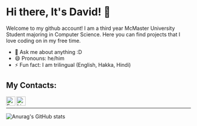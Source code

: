 # Hi there, It's David! 👋

Welcome to my github account! I am a third year McMaster University Student majoring in Computer Science. Here you can find projects that I love coding on in my free time. 

- 💬 Ask me about anything :D
- 😄 Pronouns: he/him
- ⚡ Fun fact: I am trilingual (English, Hakka, Hindi)

## My Contacts:
[<img align="left" alt="Email" width="25px" src="https://www.freepnglogos.com/uploads/logo-outlook-png/file-microsoft-office-outlook-logo-present-svg-wikipedia-1.png" />][email]
[<img align="left" alt="LinkedIn" width="25px" src="https://upload.wikimedia.org/wikipedia/commons/e/e9/Linkedin_icon.svg" />][linkedin]
<br />
<hr /> 

![Anurag's GitHub stats](https://github-readme-stats.vercel.app/api?username=li-wei-ta&show_icons=true&theme=radical)

[email]: mailto:liw164@mcmaster.ca
[linkedin]: https://www.linkedin.com/in/weitali/
